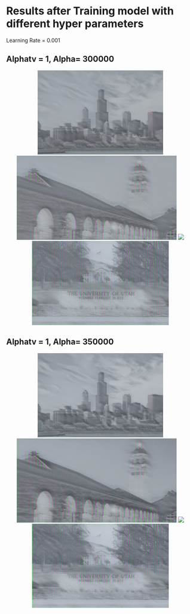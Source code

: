 # Results after Training model with different hyper parameters

Learning Rate = 0.001

## Alphatv = 1, Alpha= 300000
<div align='center'>
<img src='files/style10/Chicago_output.png' height='225px'>
<img src='files/style10/hoovertower_output.png' height='225px'>
<img src='files/style10/SpringBlock.png' height='225px'>
<img src='files/style10/univeristy-utah.png' height='225px'>
</div>

## Alphatv = 1, Alpha= 350000
<div align='center'>
<img src='files/style10/Chicago_output-1.png' height='225px'>
<img src='files/style10/hoovertower_output-1.png' height='225px'>
<img src='files/style10/SpringBlock-1.png' height='225px'>
<img src='files/style10/univeristy-utah-1.png' height='225px'>
</div>


